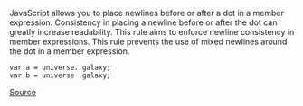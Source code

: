 JavaScript allows you to place newlines before or after a dot in a member expression.
Consistency in placing a newline before or after the dot can greatly increase readability.
This rule aims to enforce newline consistency in member expressions. This rule prevents the use of mixed newlines around the dot in a member expression.

```
var a = universe. galaxy;
var b = universe .galaxy;

```

[Source](http://eslint.org/docs/rules/dot-location)
